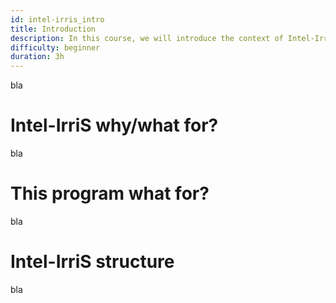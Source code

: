 ```yaml
---
id: intel-irris_intro
title: Introduction
description: In this course, we will introduce the context of Intel-IrriS and the goal of this program.
difficulty: beginner
duration: 3h
---
```



bla

Intel-IrriS why/what for?
=========================
bla

This program what for?
======================
bla

Intel-IrriS structure
=====================
bla

